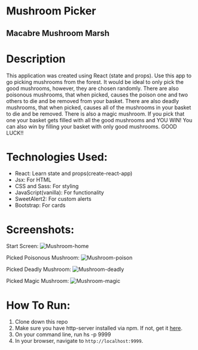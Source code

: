 # Mushroom Picker
## Macabre Mushroom Marsh

# Description
This application was created using React (state and props). Use this app to go picking mushrooms from the forest. It would be ideal to only pick the good mushrooms, however, they are chosen randomly. There are also poisonous mushrooms, that when picked, causes the poison one and two others to die and be removed from your basket. There are also deadly mushrooms, that when picked, causes all of the mushrooms in your basket to die and be removed. There is also a magic mushroom. If you pick that one your basket gets filled with all the good mushrooms and YOU WIN! You can also win by filling your basket with only good mushrooms. GOOD LUCK!!

# Technologies Used:
* React: Learn state and props(create-react-app)
* Jsx: For HTML
* CSS and Sass: For styling
* JavaScript(vanilla): For functionality
* SweetAlert2: For custom alerts
* Bootstrap: For cards

# Screenshots:
Start Screen:
![Mushroom-home](https://user-images.githubusercontent.com/51214463/82168558-a041e700-9884-11ea-8298-dc22faff4fe6.PNG)

Picked Poisonous Mushroom:
![Mushroom-poison](https://user-images.githubusercontent.com/51214463/82168619-bfd90f80-9884-11ea-8ec5-069b4e377788.PNG)

Picked Deadly Mushroom:
![Mushroom-deadly](https://user-images.githubusercontent.com/51214463/82168649-d97a5700-9884-11ea-95ef-821e9989c8b3.PNG)

Picked Magic Mushroom:
![Mushroom-magic](https://user-images.githubusercontent.com/51214463/82168681-f151db00-9884-11ea-9a56-4b5360ef9410.PNG)

# How To Run:
1. Clone down this repo
2. Make sure you have http-server installed via npm. If not, get it [here](https://www.npmjs.com/package/http-server).
3. On your command line, run hs -p 9999
4. In your browser, navigate to `http://localhost:9999`.